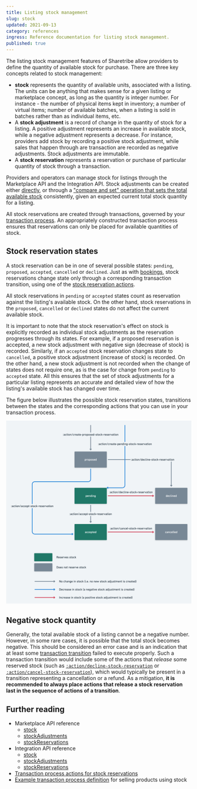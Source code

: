 ```yaml
---
title: Listing stock management
slug: stock
updated: 2021-09-13
category: references
ingress: Reference documentation for listing stock management.
published: true
---
```


The listing stock management features of Sharetribe allow providers to
define the quantity of available stock for purchase. There are three key
concepts related to stock management:

- **stock** represents the quantity of available units, associated with
  a listing. The units can be anything that makes sense for a given
  listing or marketplace concept, as long as the quantity is integer
  number. For instance - the number of physical items kept in inventory;
  a number of virtual items; number of available batches, when a listing
  is sold in batches rather than as individual items, etc.
- A **stock adjustment** is a record of change in the quantity of stock
  for a listing. A positive adjustment represents an increase in
  available stock, while a negative adjustment represents a decrease.
  For instance, providers add stock by recording a positive stock
  adjustment, while sales that happen through are transaction are
  recorded as negative adjustments. Stock adjustments are immutable.
- A **stock reservation** represents a reservation or purchase of
  particular quantity of stock through a transaction.

Providers and operators can manage stock for listings through the
Marketplace API and the Integration API. Stock adjustments can be
created either
[directly](https://www.sharetribe.com/api-reference/marketplace.html#create-stock-adjustment),
or through a
["compare and set" operation that sets the total available stock](https://www.sharetribe.com/api-reference/marketplace.html#compare-and-set-total-stock)
consistently, given an expected current total stock quantity for a
listing.

All stock reservations are created through transactions, governed by
your [transaction process](/concepts/transaction-process/). An
appropriately constructed transaction process ensures that reservations
can only be placed for available quantities of stock.

## Stock reservation states

A stock reservation can be in one of several possible states: `pending`,
`proposed`, `accepted`, `cancelled` or `declined`. Just as with
[bookings](/references/availability/#booking-states), stock reservations
change state only through a corresponding transaction transition, using
one of the
[stock reservation actions](/references/transaction-process-actions/#stock-reservations).

All stock reservations in `pending` or `accepted` states count as
reservation against the listing's available stock. On the other hand,
stock reservations in the `proposed`, `cancelled` or `declined` states
do not affect the current available stock.

It is important to note that the stock reservation's effect on stock is
explicitly recorded as individual stock adjustments as the reservation
progresses through its states. For example, if a proposed reservation is
accepted, a new stock adjustment with negative sign (decrease of stock)
is recorded. Similarly, if an `accepted` stock reservation changes state
to `cancelled`, a positive stock adjustment (increase of stock) is
recorded. On the other hand, a new stock adjustment is not recorded when
the change of states does not require one, as is the case for change
from `pending` to `accepted` state. All this ensures that the set of
stock adjustments for a particular listing represents an accurate and
detailed view of how the listing's available stock has changed over
time.

The figure below illustrates the possible stock reservation states,
transitions between the states and the corresponding actions that you
can use in your transaction process.

![Stock reservation states](./stock-reservation-states.png)

## Negative stock quantity

Generally, the total available stock of a listing cannot be a negative
number. However, in some rare cases, it is possible that the total stock
becomes negative. This should be considered an error case and is an
indication that at least some
[transaction transition](/concepts/transaction-process/) failed to
execute properly. Such a transaction transition would include some of
the actions that _release_ some reserved stock (such as
[`:action/decline-stock-reservation`](/references/transaction-process-actions/#actiondecline-stock-reservation)
or
[`:action/cancel-stock-reservation`](/references/transaction-process-actions/#actioncancel-stock-reservation)),
which would typically be present in a transition representing a
cancellation or a refund. As a mitigation, **it is recommended to always
place actions that release a stock reservation last in the sequence of
actions of a transition**.

## Further reading

- Marketplace API reference
  - [stock](https://www.sharetribe.com/api-reference/marketplace.html#stock)
  - [stockAdjustments](https://www.sharetribe.com/api-reference/marketplace.html#stock-adjustments)
  - [stockReservations](https://www.sharetribe.com/api-reference/marketplace.html#stock-reservations)
- Integration API reference
  - [stock](https://www.sharetribe.com/api-reference/integration.html#stock)
  - [stockAdjustments](https://www.sharetribe.com/api-reference/integration.html#stock-adjustments)
  - [stockReservations](https://www.sharetribe.com/api-reference/integration.html#stock-reservations)
- [Transaction process actions for stock reservations](/references/transaction-process-actions/#stock-reservations)
- [Example transaction process definition](https://github.com/sharetribe/flex-example-processes#default-purchase)
  for selling products using stock
